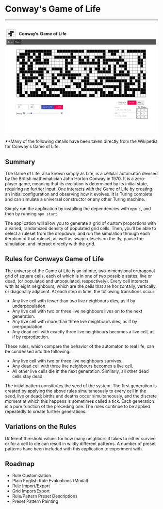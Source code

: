 # Conway's Game of Life

****

![Conway's Game of Life](./images/demo.png)

**Many of the following details have been taken directly from the Wikipedia for Conway's Game of Life.

## Summary
The Game of Life, also known simply as Life, is a cellular automaton devised by the British mathematician John Horton Conway in 1970. 
It is a zero-player game, meaning that its evolution is determined by its initial state, requiring no further input. 
One interacts with the Game of Life by creating an initial configuration and observing how it evolves. 
It is Turing complete and can simulate a universal constructor or any other Turing machine.

Simply run the application by installing the dependencies with `npm i`, and then by running `npm start`.

The application will allow you to generate a grid of custom proportions with a varied, randomized
density of populated grid cells. Then, you'll be able to select a ruleset from the dropdown,
and run the simulation through each iteration of that ruleset, as well as swap rulesets on the fly,
pause the simulation, and interact directly with the grid.

## Rules for Conways Game of Life

The universe of the Game of Life is an infinite, two-dimensional orthogonal grid of square cells, each of which is in one of two possible states, live or dead, (or populated and unpopulated, respectively). 
Every cell interacts with its eight neighbours, which are the cells that are horizontally, vertically, or diagonally adjacent. 
At each step in time, the following transitions occur:

- Any live cell with fewer than two live neighbours dies, as if by underpopulation.
- Any live cell with two or three live neighbours lives on to the next generation.
- Any live cell with more than three live neighbours dies, as if by overpopulation.
- Any dead cell with exactly three live neighbours becomes a live cell, as if by reproduction.

These rules, which compare the behavior of the automaton to real life, can be condensed into the following:

- Any live cell with two or three live neighbours survives.
- Any dead cell with three live neighbours becomes a live cell.
- All other live cells die in the next generation. Similarly, all other dead cells stay dead.

The initial pattern constitutes the seed of the system. 
The first generation is created by applying the above rules simultaneously to every cell in the seed, live or dead; births and deaths occur simultaneously, and the discrete moment at which this happens is sometimes called a tick. 
Each generation is a pure function of the preceding one. 
The rules continue to be applied repeatedly to create further generations.

## Variations on the Rules

Different threshold values for how many neighbors it takes to either survive or for a cell to die can result
in wildly different patterns. A number of preset patterns have been included with this application to experiment with.

## Roadmap

- Rule Customization
- Plain English Rule Evaluations (Modal)
- Rule Import/Export
- Grid Import/Export
- Rule/Pattern Preset Descriptions
- Preset Pattern Painting
